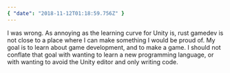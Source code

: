 ```yaml
---
{ "date": "2018-11-12T01:18:59.756Z" }
---
```


I was wrong. As annoying as the learning curve for Unity is, rust gamedev is not
close to a place where I can make something I would be proud of. My goal is to
learn about game development, and to make a game. I should not conflate that
goal with wanting to learn a new programming language, or with wanting to avoid
the Unity editor and only writing code.
